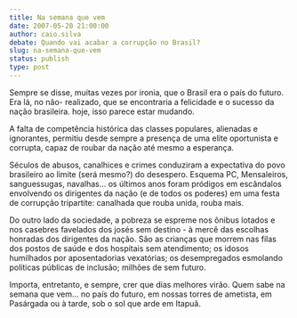 ```yaml
---
title: Na semana que vem
date: 2007-05-20 21:00:00
author: caio.silva
debate: Quando vai acabar a corrupção no Brasil?
slug: na-semana-que-vem
status: publish 
type: post
---
```


Sempre se disse, muitas vezes por ironia, que o Brasil era o país do futuro. Era lá, no não- realizado, que se encontraria a felicidade e o sucesso da nação brasileira. hoje, isso parece estar mudando.  

A falta de competência histórica das classes populares, alienadas e ignorantes, permitiu desde sempre a presença de uma elite oportunista e corrupta, capaz de roubar da nação até mesmo a esperança.  

Séculos de abusos, canalhices e crimes conduziram a expectativa do povo brasileiro ao limite (será mesmo?) do desespero. Esquema PC, Mensaleiros, sanguessugas, navalhas... os últimos anos foram pródigos em escândalos envolvendo os dirigentes da nação (e de todos os poderes) em uma festa de corrupção tripartite: canalhada que rouba unida, rouba mais.  

Do outro lado da sociedade, a pobreza se espreme nos ônibus lotados e nos casebres favelados dos josés sem destino - à mercê das escolhas honradas dos dirigentes da nação. São as crianças que morrem nas filas dos postos de saúde e dos hospitais sem atendimento; os idosos humilhados por aposentadorias vexatórias; os desempregados esmolando políticas públicas de inclusão; milhões de sem futuro.  

Importa, entretanto, e sempre, crer que dias melhores virão. Quem sabe na semana que vem... no país do futuro, em nossas torres de ametista, em Pasárgada ou à tarde, sob o sol que arde em Itapuã.
